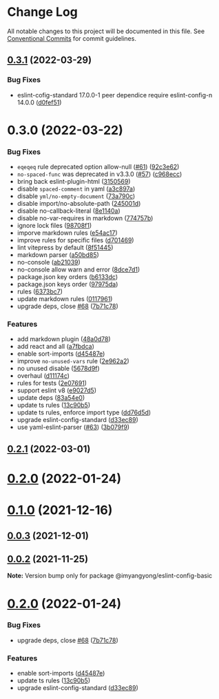 # Change Log

All notable changes to this project will be documented in this file.
See [Conventional Commits](https://conventionalcommits.org) for commit guidelines.

## [0.3.1](https://github.com/imyangyong/eslint-config/compare/release0.3.0...release0.3.1) (2022-03-29)


### Bug Fixes

* eslint-cofig-standard 17.0.0-1 peer dependice require eslint-config-n 14.0.0 ([d0fef51](https://github.com/imyangyong/eslint-config/commit/d0fef5164c4e2bec292c7262b2217d019a1dc0c0))





# 0.3.0 (2022-03-22)


### Bug Fixes

* `eqeqeq` rule deprecated option allow-null ([#61](https://github.com/imyangyong/eslint-config/issues/61)) ([92c3e62](https://github.com/imyangyong/eslint-config/commit/92c3e62135d7a654f5de8a59f251f8a8e4a80686))
* `no-spaced-func` was deprecated in v3.3.0 ([#57](https://github.com/imyangyong/eslint-config/issues/57)) ([c968ecc](https://github.com/imyangyong/eslint-config/commit/c968eccbcda3f94fb8b66ed08051c41bde3acb48))
* bring back eslint-plugin-html ([3150569](https://github.com/imyangyong/eslint-config/commit/31505698e4738ac77e074d6cddf89fd16b0ed01f))
* disable `spaced-comment` in yaml ([a3c897a](https://github.com/imyangyong/eslint-config/commit/a3c897a9ece0b15508564aa3dc1837eaaa161680))
* disable `yml/no-empty-document` ([73a790c](https://github.com/imyangyong/eslint-config/commit/73a790c1d08f9ce9837cbad03d3f8b68a6b9a5f8))
* disable import/no-absolute-path ([245001d](https://github.com/imyangyong/eslint-config/commit/245001d08129b3ec4961741d596f70abb2c9be5f))
* disable no-callback-literal ([8e1140a](https://github.com/imyangyong/eslint-config/commit/8e1140aef29d3562eac9f009f45c7160494eec67))
* disable no-var-requires in markdown ([774757b](https://github.com/imyangyong/eslint-config/commit/774757b0e5142f44678b1bd6f0db04aff0a5ee1f))
* ignore lock files ([98708f1](https://github.com/imyangyong/eslint-config/commit/98708f19962c2544ed5fb3385c9cd0054b44c981))
* imporve markdown rules ([e54ac17](https://github.com/imyangyong/eslint-config/commit/e54ac17e09090fd6ff18e65ecaf312b2a0556aa6))
* improve rules for specific files ([d701469](https://github.com/imyangyong/eslint-config/commit/d701469a551b2321cab6d75bf18eb71d96dd6f2a))
* lint vitepress by default ([8f51445](https://github.com/imyangyong/eslint-config/commit/8f51445a6781c98163a439b25b4fa1c1a6649110))
* markdown parser ([a50bd85](https://github.com/imyangyong/eslint-config/commit/a50bd851d16a5d80b90a950a0466317e5c2f7575))
* no-console ([ab21039](https://github.com/imyangyong/eslint-config/commit/ab21039962d1e24f026714abd394dbea19199eb2))
* no-console allow warn and error ([8dce7d1](https://github.com/imyangyong/eslint-config/commit/8dce7d171d81b5e5a74188fc74b24a90227fac5e))
* package.json key orders ([b6133dc](https://github.com/imyangyong/eslint-config/commit/b6133dcd42b1b051e4bd150897c9b307e61eda51))
* package.json keys order ([97975da](https://github.com/imyangyong/eslint-config/commit/97975dafc50c919b7a5a46fe94314e4f367bde22))
* rules ([6373bc7](https://github.com/imyangyong/eslint-config/commit/6373bc7ec95fd97379ee6b550148fa34f0611ace))
* update markdown rules ([0117961](https://github.com/imyangyong/eslint-config/commit/0117961e430a4f8cd6ad942ba19631f1c7e19459))
* upgrade deps, close [#68](https://github.com/imyangyong/eslint-config/issues/68) ([7b71c78](https://github.com/imyangyong/eslint-config/commit/7b71c7852d3db3df05961893b4f085c16d95d274))


### Features

* add markdown plugin ([48a0d78](https://github.com/imyangyong/eslint-config/commit/48a0d78824f99e4a50ac1ff14a154c36ce817700))
* add react and all ([a7fbdca](https://github.com/imyangyong/eslint-config/commit/a7fbdcad4b20294e26e817fae468f468376e49cf))
* enable sort-imports ([d45487e](https://github.com/imyangyong/eslint-config/commit/d45487e1f606ce88ca2e36b93953a1af4b726bc1))
* improve `no-unused-vars` rule ([2e962a2](https://github.com/imyangyong/eslint-config/commit/2e962a278571113853435221e8c3d43bd9fa1421))
* no unused disable ([5678d9f](https://github.com/imyangyong/eslint-config/commit/5678d9f5c3f72669d79434fba108c01d28f339e3))
* overhaul ([d11174c](https://github.com/imyangyong/eslint-config/commit/d11174c6ddfa6fad5c3f47564985a65f46f83bff))
* rules for tests ([2e07691](https://github.com/imyangyong/eslint-config/commit/2e07691eebc3d74bf0c9d8b14cedc7ef7c89fbfb))
* support eslint v8 ([e9027d5](https://github.com/imyangyong/eslint-config/commit/e9027d5e20540dd6c6adb6a970a6dcbcf7314a81))
* update deps ([83a54e0](https://github.com/imyangyong/eslint-config/commit/83a54e07d5f1b93df726cbd8d81fb5abee5f60bc))
* update ts rules ([13c90b5](https://github.com/imyangyong/eslint-config/commit/13c90b51504d098ea819dad29888fa5e12f11d3c))
* update ts rules, enforce import type ([dd76d5d](https://github.com/imyangyong/eslint-config/commit/dd76d5d8d9e0f016a00ab92f65cadb1655395c1c))
* upgrade eslint-config-standard ([d33ec89](https://github.com/imyangyong/eslint-config/commit/d33ec89b7619895cf1541e597e0cb664f69fc95f))
* use yaml-eslint-parser ([#63](https://github.com/imyangyong/eslint-config/issues/63)) ([3b079f9](https://github.com/imyangyong/eslint-config/commit/3b079f94254639a6e9dc77b687350aaefcb7efe5))





## [0.2.1](https://github.com/imyangyong/eslint-config/compare/v0.16.1...v0.2.1) (2022-03-01)



# [0.2.0](https://github.com/imyangyong/eslint-config/compare/v0.16.0...v0.2.0) (2022-01-24)



# [0.1.0](https://github.com/imyangyong/eslint-config/compare/v0.13.1...v0.1.0) (2021-12-16)



## [0.0.3](https://github.com/imyangyong/eslint-config/compare/v0.11.1...v0.0.3) (2021-12-01)



## [0.0.2](https://github.com/imyangyong/eslint-config/compare/v0.10.0...v0.0.2) (2021-11-25)

**Note:** Version bump only for package @imyangyong/eslint-config-basic





# [0.2.0](https://github.com/imyangyong/eslint-config/compare/v0.1.0...v0.2.0) (2022-01-24)


### Bug Fixes

* upgrade deps, close [#68](https://github.com/imyangyong/eslint-config/issues/68) ([7b71c78](https://github.com/imyangyong/eslint-config/commit/7b71c7852d3db3df05961893b4f085c16d95d274))


### Features

* enable sort-imports ([d45487e](https://github.com/imyangyong/eslint-config/commit/d45487e1f606ce88ca2e36b93953a1af4b726bc1))
* update ts rules ([13c90b5](https://github.com/imyangyong/eslint-config/commit/13c90b51504d098ea819dad29888fa5e12f11d3c))
* upgrade eslint-config-standard ([d33ec89](https://github.com/imyangyong/eslint-config/commit/d33ec89b7619895cf1541e597e0cb664f69fc95f))
